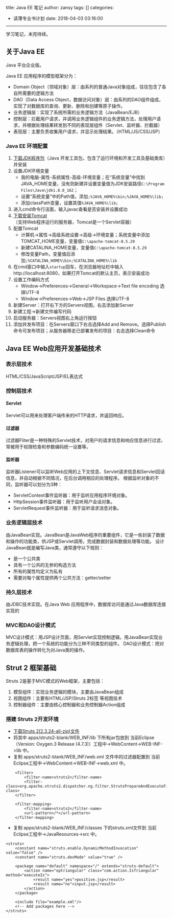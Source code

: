 title: Java EE 笔记
author: zansy
tags: []
categories:
  - 读薄专业书计划
date: 2018-04-03 03:16:00
---
学习笔记，未完待续。
<!--more-->
## 关于Java EE
Java 平台企业版。

Java EE 应用程序的模型框架分为：
- Domain Object（领域对象）层：由系列的普通Java对象组成，往往包含了各自所需要的逻辑方法
- DAO（Data Access Object，数据访问对象）层：由系列的DAO组件组成，实现了对数据库的查询、更新、删除和创建等原子操作。
- 业务逻辑层：实现了系统所需的业务逻辑方法（JavaBean/EJB）
- 控制层：拦截用户请求，并调用业务逻辑组件的业务逻辑方法，处理用户请求，并根据处理结果转发到不同的表现层组件（Servlet、监听器、拦截器）
- 表现层：主要负责收集用户请求，并显示处理结果。（HTML/JS/CSS/JSP）

### Java EE 环境配置
1. [下载JDK程序包](http://www.oracle.com/technetwork/java/javase/downloads/index.html)（Java 开发工具包，包含了运行环境和开发工具及基础类库）并安装
2. 设置JDK环境变量
    - 我的电脑-属性-系统属性-高级-环境变量；在“系统变量”中找到JAVA_HOME变量，没有则新建并设置变量值为JDK安装路径`C:\Program Files\Java\jdk1.8.0_162`；
    - 设置“系统变量”中的Path值，添加`;%JAVA_HOME%\bin;%JAVA_HOME%\lib;`
    - 添加classPath变量，设置其值`%JAVA_HOME%\lib;`
3. 进入cmd命令行洁面，输入javac查看是否安装并设置成功
4. [下载安装Tomcat](http://tomcat.apache.org)（支持Web程序运行的服务器，Tomcat是一个Servlet容器）
5. 配置Tomcat
    - 计算机→属性→高级系统设置→高级→环境变量；系统变量中添加TOMCAT_HOME变量，变量值`C:\apache-tomcat-8.5.29`
    - 新建CATALINA_HOME变量，变量值`C:\apache-tomcat-8.5.29`
    - 修改变量Path，变量值后添加`;%CATALINA_HOME%\bin;%CATALINA_HOME%\lib`
6. 在cmd窗口中输入`startup`回车，在浏览器地址栏中输入http://localhost:8080，如果打开Tomcat的默认主页，表示安装成功
7. 设置工作编码方式
    - Window->Preferences->General->Workspace->Text file encoding 选择UTF-8
    - Window->Preferences->Web->JSP Files 选择UTF-8
8. 新建Server：打开右下方的Servers视图，右击添加新Server
9. 新建工程->新建文件编写代码
10. 启动服务器：Servers视图右上角运行按钮
11. 添加并发布项目：在Servers窗口下右击选择Add and Remove。选择Publish命令可发布项目；从服务器移走已部署发布的项目：右击选择Clean命令

## Java EE Web应用开发基础技术

### 表示层技术
HTML/CSS/JavaScript/JSP/EL表达式

### 控制层技术

#### Servlet
Servlet可以用来处理客户端传来的HTTP请求，并返回响应。

#### 过滤器
过滤器Fliter是一种特殊的Servlet技术，对用户的请求信息和响应信息进行过滤，常被用于权限检查和参数编码统一设置等。

#### 监听器
监听器Listener可以监听Web应用的上下文信息、Servlet请求信息和Servlet回话信息，并自动根据不同情况，在后台调用相应的处理程序。
根据监听对象的不同，监听器可以划分为3种：
- ServletContext事件监听器：用于监听应用程序环境对象。
- HttpSession事件监听器：用于监听用户会话对象。
- ServletRequest事件监听器：用于监听请求消息对象。

### 业务逻辑层技术
由JavaBean实现。JavaBean是JavaWeb程序的重要组件，它是一些封装了数据和操作的功能类，供JSP或Servlet调用，完成数据封装和数据处理等功能。
设计JavaBean就是编写Java类，通常遵守以下规则：
- 是一个公共类
- 具有一个公共的无参的构造方法
- 所有的属性均定义为私有
- 需要对每个属性提供两个公共方法：getter/setter

### 持久层技术
由JDBC技术实现。在Java Web 应用程序中，数据库访问是通过Java数据库连接实现的

### MVC和DAO设计模式
MVC设计模式：用JSP设计页面，用Servlet实现控制逻辑，用JavaBean实现业务逻辑处理，把一个系统的功能分为三种不同类型的组件。
DAO设计模式：把对数据库表的操作转化为对Java类的操作。

## Strut 2 框架基础
Struts 2是基于MVC模式的Web框架，主要包括：
1. 模型组件：实现业务逻辑的模块，主要由JavaBean组成
2. 视图组件：主要有HTML/JSP/Struts 2标签 等视图技术
3. 控制器组件：主要由核心控制器和业务控制器Action组成

### 搭建 Struts 2开发环境
- [下载Struts 2(2.3.24-all-zip)文件](https://struts.apache.org/download.cgi#struts2516)
- 将其中 apps/struts2-blank/WEB_INF/lib 下所有jar包放到 当前Eclipse（Version: Oxygen.3 Release (4.7.3)）工程中->WebContent->WEB-INF->lib 中。
- 复制 apps/struts2-blank/WEB_INF/web.xml 文件中的过滤器配置到 当前Eclipse工程中->WebContent->WEB-INF->web.xml 中。
```
    <filter>
        <filter-name>struts2</filter-name>
        <filter-class>org.apache.struts2.dispatcher.ng.filter.StrutsPrepareAndExecuteFilter</filter-class>
    </filter>

    <filter-mapping>
        <filter-name>struts2</filter-name>
        <url-pattern>/*</url-pattern>
    </filter-mapping>
```
- 复制  apps/struts2-blank/WEB_INF/classes 下的struts.xml文件到 当前Eclipse工程中->JavaResources->src 中。
```
<struts>
    <constant name="struts.enable.DynamicMethodInvocation" value="false" />
    <constant name="struts.devMode" value="true" />

    <package name="default" namespace="/" extends="struts-default">
		<action name="optriangular" class="com.action.IsTriangular" method="executeIs">
			<result name="yes">positive.jsp</result>
			<result name="no">input.jsp</result>
		</action>
    </package>

    <include file="example.xml"/>
    <!-- Add packages here -->
</struts>
```